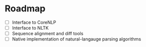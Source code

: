 Roadmap
=========

- [ ] Interface to CoreNLP
- [ ] Interface to NLTK
- [ ] Sequence alignment and diff tools
- [ ] Native implementation of natural-langauge parsing algorithms
